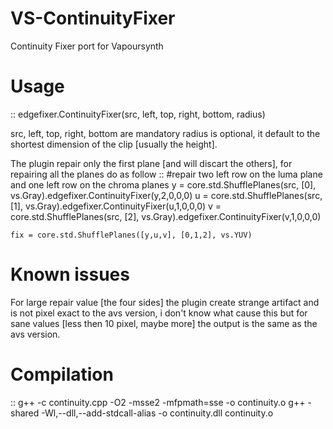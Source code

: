 # VS-ContinuityFixer
Continuity Fixer port for Vapoursynth

# Usage
::
	edgefixer.ContinuityFixer(src, left, top, right, bottom, radius)

src, left, top, right, bottom are mandatory
radius is optional, it default to the shortest dimension of the clip [usually the height].


The plugin repair only the first plane [and will discart the others], for repairing all the planes do as follow
::
	#repair two left row on the luma plane and one left row on the chroma planes
	y = core.std.ShufflePlanes(src, [0], vs.Gray).edgefixer.ContinuityFixer(y,2,0,0,0)
	u = core.std.ShufflePlanes(src, [1], vs.Gray).edgefixer.ContinuityFixer(u,1,0,0,0)
	v = core.std.ShufflePlanes(src, [2], vs.Gray).edgefixer.ContinuityFixer(v,1,0,0,0)

	fix = core.std.ShufflePlanes([y,u,v], [0,1,2], vs.YUV)

# Known issues
For large repair value [the four sides] the plugin create strange artifact and is not pixel exact to the avs version, i don't know what cause this but for sane values [less then 10 pixel, maybe more] the output is the same as the avs version.

# Compilation
::
	g++ -c continuity.cpp -O2 -msse2 -mfpmath=sse -o continuity.o
	g++ -shared -Wl,--dll,--add-stdcall-alias -o continuity.dll continuity.o